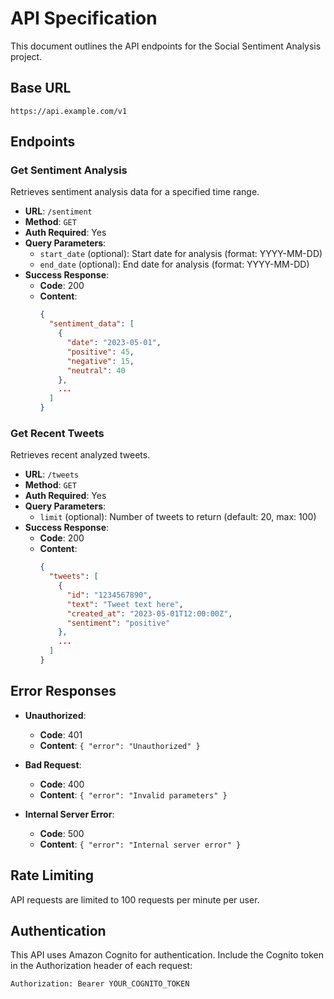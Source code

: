 # API Specification

This document outlines the API endpoints for the Social Sentiment Analysis project.

## Base URL

`https://api.example.com/v1`

## Endpoints

### Get Sentiment Analysis

Retrieves sentiment analysis data for a specified time range.

- **URL**: `/sentiment`
- **Method**: `GET`
- **Auth Required**: Yes
- **Query Parameters**:
  - `start_date` (optional): Start date for analysis (format: YYYY-MM-DD)
  - `end_date` (optional): End date for analysis (format: YYYY-MM-DD)
- **Success Response**:
  - **Code**: 200
  - **Content**: 
    ```json
    {
      "sentiment_data": [
        {
          "date": "2023-05-01",
          "positive": 45,
          "negative": 15,
          "neutral": 40
        },
        ...
      ]
    }
    ```

### Get Recent Tweets

Retrieves recent analyzed tweets.

- **URL**: `/tweets`
- **Method**: `GET`
- **Auth Required**: Yes
- **Query Parameters**:
  - `limit` (optional): Number of tweets to return (default: 20, max: 100)
- **Success Response**:
  - **Code**: 200
  - **Content**: 
    ```json
    {
      "tweets": [
        {
          "id": "1234567890",
          "text": "Tweet text here",
          "created_at": "2023-05-01T12:00:00Z",
          "sentiment": "positive"
        },
        ...
      ]
    }
    ```

## Error Responses

- **Unauthorized**:
  - **Code**: 401
  - **Content**: `{ "error": "Unauthorized" }`

- **Bad Request**:
  - **Code**: 400
  - **Content**: `{ "error": "Invalid parameters" }`

- **Internal Server Error**:
  - **Code**: 500
  - **Content**: `{ "error": "Internal server error" }`

## Rate Limiting

API requests are limited to 100 requests per minute per user.

## Authentication

This API uses Amazon Cognito for authentication. Include the Cognito token in the Authorization header of each request:

```
Authorization: Bearer YOUR_COGNITO_TOKEN
```